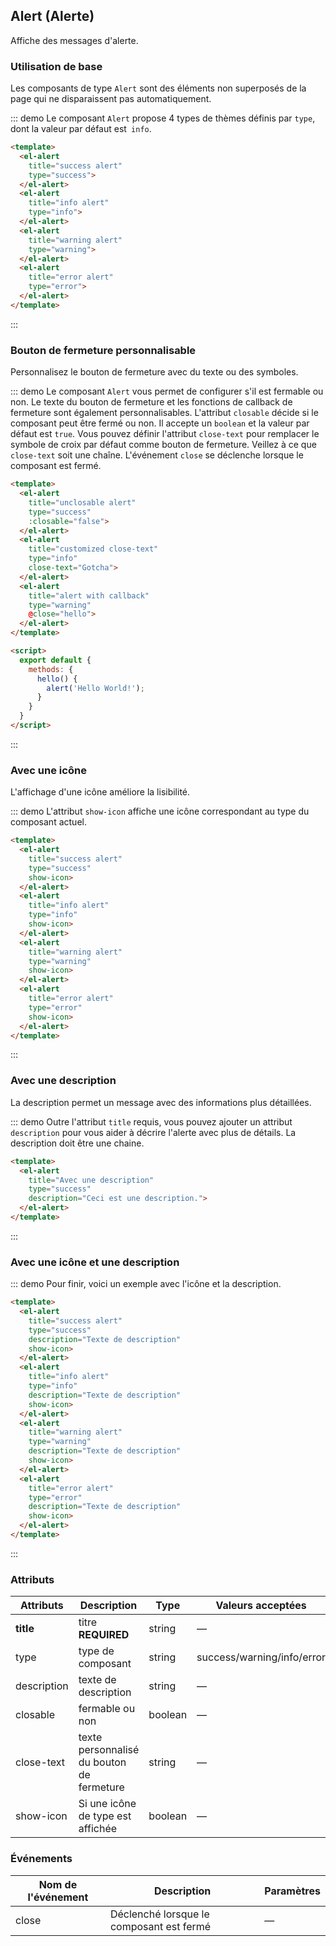 <script>
  export default {
    methods: {
      hello() {
        alert('Hello World!');
      }
    }
  }
</script>

## Alert (Alerte)

Affiche des messages d'alerte.

### Utilisation de base

Les composants de type `Alert` sont des éléments non superposés de la page qui ne disparaissent pas automatiquement.

::: demo Le composant `Alert` propose 4 types de thèmes définis par `type`, dont la valeur par défaut est` info`.

```html
<template>
  <el-alert
    title="success alert"
    type="success">
  </el-alert>
  <el-alert
    title="info alert"
    type="info">
  </el-alert>
  <el-alert
    title="warning alert"
    type="warning">
  </el-alert>
  <el-alert
    title="error alert"
    type="error">
  </el-alert>
</template>
```
:::

### Bouton de fermeture personnalisable

Personnalisez le bouton de fermeture avec du texte ou des symboles.

::: demo Le composant `Alert` vous permet de configurer s'il est fermable ou non. Le texte du bouton de fermeture et les fonctions de callback de fermeture sont également personnalisables. L'attribut `closable` décide si le composant peut être fermé ou non. Il accepte un `boolean` et la valeur par défaut est `true`. Vous pouvez définir l'attribut `close-text` pour remplacer le symbole de croix par défaut comme bouton de fermeture. Veillez à ce que `close-text` soit une chaîne. L'événement `close` se déclenche lorsque le composant est fermé.

```html
<template>
  <el-alert
    title="unclosable alert"
    type="success"
    :closable="false">
  </el-alert>
  <el-alert
    title="customized close-text"
    type="info"
    close-text="Gotcha">
  </el-alert>
  <el-alert
    title="alert with callback"
    type="warning"
    @close="hello">
  </el-alert>
</template>

<script>
  export default {
    methods: {
      hello() {
        alert('Hello World!');
      }
    }
  }
</script>
```
:::

### Avec une icône

L'affichage d'une icône améliore la lisibilité.

::: demo L'attribut `show-icon` affiche une icône correspondant au type du composant actuel.

```html
<template>
  <el-alert
    title="success alert"
    type="success"
    show-icon>
  </el-alert>
  <el-alert
    title="info alert"
    type="info"
    show-icon>
  </el-alert>
  <el-alert
    title="warning alert"
    type="warning"
    show-icon>
  </el-alert>
  <el-alert
    title="error alert"
    type="error"
    show-icon>
  </el-alert>
</template>
```
:::

### Avec une description

La description permet un message avec des informations plus détaillées.

::: demo Outre l'attribut `title` requis, vous pouvez ajouter un attribut` description` pour vous aider à décrire l'alerte avec plus de détails. La description doit être une chaine.

```html
<template>
  <el-alert
    title="Avec une description"
    type="success"
    description="Ceci est une description.">
  </el-alert>
</template>
```
:::

### Avec une icône et une description

::: demo Pour finir, voici un exemple avec l'icône et la description.

```html
<template>
  <el-alert
    title="success alert"
    type="success"
    description="Texte de description"
    show-icon>
  </el-alert>
  <el-alert
    title="info alert"
    type="info"
    description="Texte de description"
    show-icon>
  </el-alert>
  <el-alert
    title="warning alert"
    type="warning"
    description="Texte de description"
    show-icon>
  </el-alert>
  <el-alert
    title="error alert"
    type="error"
    description="Texte de description"
    show-icon>
  </el-alert>
</template>
```
:::

### Attributs
| Attributs      | Description          | Type      | Valeurs acceptées      | Défaut  |
|---------- |-------------- |---------- |--------------------------------  |-------- |
| **title** | titre **REQUIRED** | string | — | — |
| type | type de composant | string | success/warning/info/error | info |
| description | texte de description | string | — | — |
| closable | fermable ou non | boolean | — | true |
| close-text | texte personnalisé du bouton de fermeture | string | — | — |
| show-icon | Si une icône de type est affichée | boolean | — | false |


### Événements
| Nom de l'événement | Description | Paramètres |
|---------- |-------- |---------- |
| close | Déclenché lorsque le composant est fermé | — |
